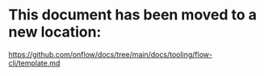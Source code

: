 # This document has been moved to a new location:

https://github.com/onflow/docs/tree/main/docs/tooling/flow-cli/template.md
